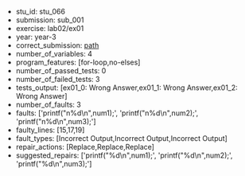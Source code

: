 - stu_id: stu_066	       
- submission: sub_001
- exercise: lab02/ex01
- year: year-3
- correct_submission: [path](https://github.com/pmorvalho/C-Pack-IPAs/blob/main/correct_submissions/year-3/lab02/ex01/ex01-stu_066-sub_002)
- number_of_variables: 4
- program_features: [for-loop,no-elses] 
- number_of_passed_tests: 0
- number_of_failed_tests: 3
- tests_output: [ex01_0: Wrong Answer,ex01_1: Wrong Answer,ex01_2: Wrong Answer]
- number_of_faults: 3
- faults: ['printf("n%d\n",num1);', 'printf("n%d\n",num2);', 'printf("n%d\n",num3);']
- faulty_lines: [15,17,19]
- fault_types: [Incorrect Output,Incorrect Output,Incorrect Output]
- repair_actions: [Replace,Replace,Replace] 
- suggested_repairs: ['printf("%d\n",num1);', 'printf("%d\n",num2);', 'printf("%d\n",num3);']
